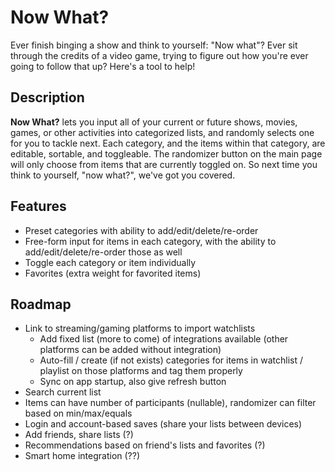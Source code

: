 # Now What?

Ever finish binging a show and think to yourself: "Now what"? Ever sit through the credits of
a video game, trying to figure out how you're ever going to follow that up? Here's a tool to help!


## Description

**Now What?** lets you input all of your current or future shows, movies, games, or other activities
into categorized lists, and randomly selects one for you to tackle next. Each category, and the items
within that category, are editable, sortable, and toggleable. The randomizer button on the main page
will only choose from items that are currently toggled on. So next time you think to yourself, "now what?",
we've got you covered.



## Features

- Preset categories with ability to add/edit/delete/re-order
- Free-form input for items in each category, with the ability to add/edit/delete/re-order those as well
- Toggle each category or item individually
- Favorites (extra weight for favorited items)


## Roadmap

- Link to streaming/gaming platforms to import watchlists
  - Add fixed list (more to come) of integrations available (other platforms can be added without integration)
  - Auto-fill / create (if not exists) categories for items in watchlist / playlist on those platforms and tag them properly
  - Sync on app startup, also give refresh button
- Search current list
- Items can have number of participants (nullable), randomizer can filter based on min/max/equals
- Login and account-based saves (share your lists between devices)
- Add friends, share lists (?)
- Recommendations based on friend's lists and favorites (?)
- Smart home integration (??)
